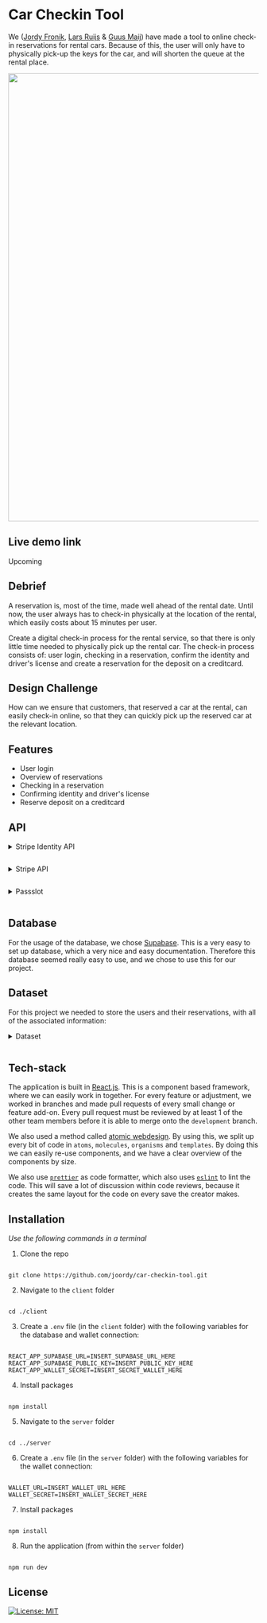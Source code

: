 # Car Checkin Tool

We ([Jordy Fronik](https://github.com/joordy), [Lars Ruijs](https://github.com/lars-ruijs) & [Guus Maij](https://github.com/tsjuusmei)) have made a tool to online check-in reservations for rental cars. Because of this, the user will only have to physically pick-up the keys for the car, and will shorten the queue at the rental place.

<p align="center">
  <img src="https://user-images.githubusercontent.com/55750107/120201781-1ada6c00-c226-11eb-803c-5cbe6fd6b6ff.png" width="900px">
</p>

## Live demo link

Upcoming

## Debrief

A reservation is, most of the time, made well ahead of the rental date. Until now, the user always has to check-in physically at the location of the rental, which easily costs about 15 minutes per user.

Create a digital check-in process for the rental service, so that there is only little time needed to physically pick up the rental car. The check-in process consists of: user login, checking in a reservation, confirm the identity and driver's license and create a reservation for the deposit on a creditcard.

## Design Challenge

How can we ensure that customers, that reserved a car at the rental, can easily check-in online, so that they can quickly pick up the reserved car at the relevant location.

## Features

- User login
- Overview of reservations
- Checking in a reservation
- Confirming identity and driver's license
- Reserve deposit on a creditcard

## API

<details style="margin: 1em 0;">
  <summary style="margin: 1em 0;">Stripe Identity API</summary>

To confirm the identity and driver's license of the user(s), we use [Stripe Identity API](https://stripe.com/docs/identity). This service easily can easily the identity and driver's license for us.

</details>

<details style="margin: 1em 0;">
  <summary style="margin: 1em 0;">Stripe API</summary>

To assure the reserve deposit on a creditcard, we use [Stripe API](https://stripe.com/docs/api).

</details>

<details style="margin: 1em 0;">
  <summary style="margin: 1em 0;">Passslot</summary>

To add a checked-in reservation to a user's Wallet, we use [Passslot](https://www.passslot.com/developer/api/resources).

</details>

## Database

For the usage of the database, we chose [Supabase](https://supabase.io/). This is a very easy to set up database, which a very nice and easy documentation. Therefore this database seemed really easy to use, and we chose to use this for our project.

## Dataset

For this project we needed to store the users and their reservations, with all of the associated information:

<details style="margin: 1em 0;">
  <summary style="margin: 1em 0;">Dataset</summary>
  
  ```js
user[0]: {
  "firstName": String,
  "lastName": String,
  "email": String,
  "password": String,
  "phone": String,
  "birthDate": Date,
  "userID": String,
  "reservations": [
    {
      "reservationID": String,
      "checkedIn": Boolean,
      "pickUpLocation": String,
      "pickUpDate": Date,
      "pickUpTime": Time,
      "handInDate": Date,
  "handInLocation": String,
  "handInTime": Time,
  "class": String,
  "rentPrice": Number,
  "extraDriver": Number,
  "lowerOwnRisk": Boolean,
  "otherInfo": {
    "ownRisk": Number,
    "deposit": Number,
    "freeKM": Number,
    "priceExtraKM": Number
  },
  "orderDetails": Boolean,
  "verified": {
    "choice": Boolean,
    "id": Boolean,
    "image": Boolean
  },
  "paidDeposit": {
    "choice": Boolean,
    "paid": Boolean
  },
  "wallet": {
    "choice": Boolean,
    "paid": Boolean
  },
  "qrCode": String,
  "walletSerialNumber": String
  },
],
user[1]: {
...
}

```

</details>

## Tech-stack

The application is built in [React.js](https://reactjs.org/). This is a component based framework, where we can easily work in together.
For every feature or adjustment, we worked in branches and made pull requests of every small change or feature add-on. Every pull request must be reviewed by at least 1 of the other team members before it is able to merge onto the `development` branch.

We also used a method called [atomic webdesign](https://github.com/danilowoz/react-atomic-design). By using this, we split up every bit of code in `atoms`, `molecules`, `organisms` and `templates`. By doing this we can easily re-use components, and we have a clear overview of the components by size.

We also use [`prettier`](https://prettier.io/) as code formatter, which also uses [`eslint`](https://eslint.org/) to lint the code. This will save a lot of discussion within code reviews, because it creates the same layout for the code on every save the creator makes.

## Installation

*Use the following commands in a terminal*

1. Clone the repo

```

git clone https://github.com/joordy/car-checkin-tool.git

```

2. Navigate to the `client` folder

```

cd ./client

```

3. Create a `.env` file (in the `client` folder) with the following variables for the database and wallet connection:

```

REACT_APP_SUPABASE_URL=INSERT_SUPABASE_URL_HERE
REACT_APP_SUPABASE_PUBLIC_KEY=INSERT_PUBLIC_KEY_HERE
REACT_APP_WALLET_SECRET=INSERT_SECRET_WALLET_HERE

```

4. Install packages

```

npm install

```

5. Navigate to the `server` folder

```

cd ../server

```

6. Create a `.env` file (in the `server` folder) with the following variables for the wallet connection:

```

WALLET_URL=INSERT_WALLET_URL_HERE
WALLET_SECRET=INSERT_WALLET_SECRET_HERE

```

7. Install packages

```

npm install

```

8. Run the application (from within the `server` folder)

```

npm run dev

```

## License

[![License: MIT](https://img.shields.io/badge/License-MIT-yellow.svg)](https://opensource.org/licenses/MIT)
```
